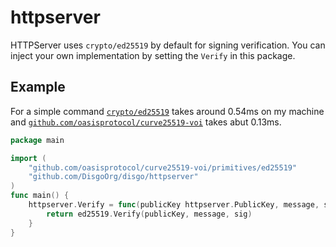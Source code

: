# httpserver

HTTPServer uses `crypto/ed25519` by default for signing verification. You can inject your own implementation by setting the `Verify` in this package.

## Example

For a simple command [`crypto/ed25519`](https://pkg.go.dev/crypto/ed25519) takes around 0.54ms on my machine and [`github.com/oasisprotocol/curve25519-voi`](https://pkg.go.dev/github.com/oasisprotocol/curve25519-voi) takes abut 0.13ms.

```go
package main

import (
	"github.com/oasisprotocol/curve25519-voi/primitives/ed25519"
	"github.com/DisgoOrg/disgo/httpserver"
)
func main() {
	httpserver.Verify = func(publicKey httpserver.PublicKey, message, sig []byte) bool {
		return ed25519.Verify(publicKey, message, sig)
	}
}

```
